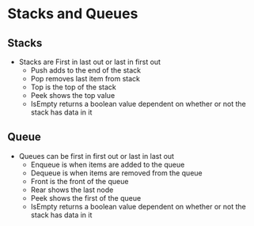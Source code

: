 # Stacks and Queues

## Stacks

- Stacks are First in last out or last in first out
    - Push adds to the end of the stack
    - Pop removes last item from stack
    - Top is the top of the stack
    - Peek shows the top value
    - IsEmpty returns a boolean value dependent on whether or not the stack has data in it

## Queue

- Queues can be first in first out or last in last out
    - Enqueue is when items are added to the queue
    - Dequeue is when items are removed from the queue
    - Front is the front of the queue
    - Rear shows the last node
    - Peek shows the first of the queue
    - IsEmpty returns a boolean value dependent on whether or not the stack has data in it